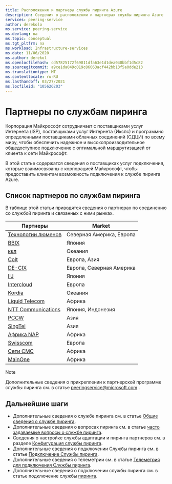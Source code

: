 ```yaml
---
title: Расположения и партнеры службы пиринга Azure
description: Сведения о расположении и партнерах службы пиринга Azure
services: peering-service
author: derekolo
ms.service: peering-service
ms.devlang: na
ms.topic: conceptual
ms.tgt_pltfrm: na
ms.workload: Infrastructure-services
ms.date: 11/06/2020
ms.author: derekol
ms.openlocfilehash: cd57825172f69811dfa63e1d1dea048bbf1d5c82
ms.sourcegitcommit: a9ce1da049c019c86063acf442bb13f5a0dde213
ms.translationtype: MT
ms.contentlocale: ru-RU
ms.lasthandoff: 03/27/2021
ms.locfileid: "105626203"
---
```

# <a name="peering-service-partners"></a>Партнеры по службам пиринга

Корпорация Майкрософт сотрудничает с поставщиками услуг Интернета (ISP), поставщиками услуг Интернета (Икспс) и программно определенными поставщиками облачных соединений (СДЦИ) по всему миру, чтобы обеспечить надежное и высокопроизводительное общедоступное подключение с оптимальной маршрутизацией от клиента к сети Майкрософт.

В этой статье содержатся сведения о поставщиках услуг подключения, которые взаимосвязаны с корпорацией Майкрософт, чтобы предоставить клиентам возможность подключения к службе пиринга Azure.


## <a name="peering-service-partners-list"></a>Список партнеров по службам пиринга

В таблице этой статьи приводятся сведения о партнерах по соединению со службой пиринга и связанных с ними рынках.

| **Партнеры** | **Market**|
|-----------|---------|
| [Технологии люменов](https://www.ctl.io/microsoft-azure-peering-services/) |Северная Америка, Европа|
| [BBIX](https://www.bbix.net/en/service/) |Япония |
| [ккл](https://concepts.co.nz/news/general-news/) |Океания |
| [Colt](https://www.colt.net/why-colt/strategic-alliances/microsoft-partnership/)|Европа, Азия|
| [DE-CIX](https://www.de-cix.net/microsoft)|Европа, Северная Америка |
| [IIJ](https://www.iij.ad.jp/en/) | Япония |
| [Intercloud](https://intercloud.com/microsoft-saas-applications/)|Европа  |
| [Kordia](https://www.kordia.co.nz/cloudconnect) |Океания  |
| [Liquid Telecom](https://liquidcloud.africa/keep-expanding-365-direct/) | Африка  |
| [NTT Communications](https://www.ntt.com/en/services/network/software-defined-network.html) | Япония, Индонезия |
| [PCCW](https://www.pccwglobal.com/en/enterprise/products/network/ep-global-internet-access) |Азия |
| [SingTel](https://www.singtel.com/business/campaign/singnet-cloud-connect-microsoft-direct) |Азия |
| [Африка NAP](https://www.napafrica.net/technical/microsoft-azure-peering-service/) |Африка|
| [Swisscom](https://www.swisscom.ch/en/business/enterprise/offer/wireline/ip-plus.html) |Европа|
| [Сети CMC](https://www.cmcnetworks.net/products/microsoft-azure-peering-services.html) |Африка|
| [MainOne](https://www.mainone.net/connectivity-services/microsoft-azure-peering-service/) |Африка|

> [!NOTE]
>Дополнительные сведения о прикреплении к партнерской программе службы пиринга см. в статье peeringservice@microsoft.com .
>

## <a name="next-steps"></a>Дальнейшие шаги

- Дополнительные сведения о службе пиринга см. в статье [Общие сведения о службе пиринга](about.md).
- Дополнительные сведения о вопросах пиринга см. в статье [часто задаваемые вопросы о службе пиринга](faq.md).
- Сведения о настройке службы адаптации и пиринга партнеров см. в разделе [Конфигурация службы пиринга](connection.md).
- Дополнительные сведения о подключении Службы пиринга см. в статье [Подключение Службы пиринга](connection.md).
- Дополнительные сведения о телеметрии см. в статье [Телеметрия для подключения Службы пиринга](connection-telemetry.md).
- Дополнительные сведения о подключении службы пиринга см. в статье подключение службы [пиринга](onboarding-model.md).

